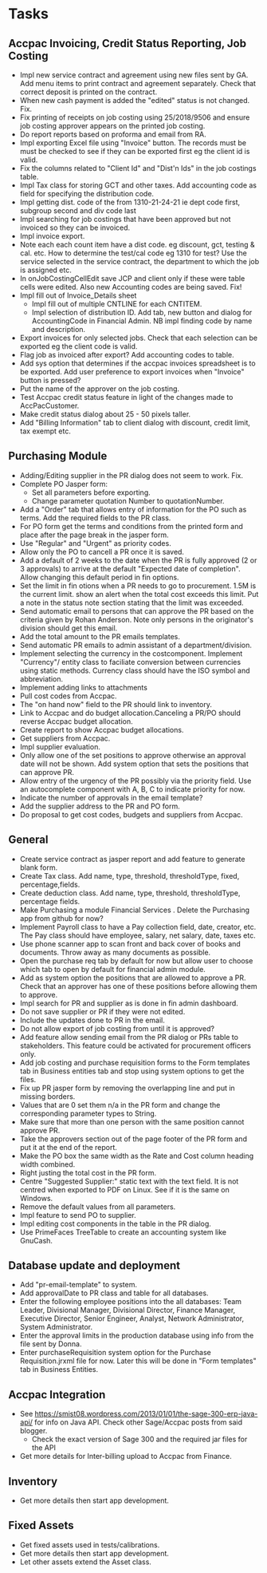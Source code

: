 # Tasks

## Accpac Invoicing, Credit Status Reporting, Job Costing
- Impl new service contract and agreement using new files sent by GA. Add menu 
  items to print contract and agreement separately. Check that correct deposit is 
  printed on the contract.
- When new cash payment is added the "edited" status is not changed. Fix.
- Fix printing of receipts on job costing using 25/2018/9506 and ensure job costing approver
  appears on the printed job costing.
- Do report reports based on proforma and email from RA.
- Impl exporting Excel file using "Invoice" button. The records must be
  must be checked to see if they can be exported first eg the client id is valid.
- Fix the columns related to "Client Id" and "Dist'n Ids" in the job costings
  table.
- Impl Tax class for storing GCT and other taxes. Add accounting code as field for specifying the 
  distribution code.
- Impl  getting dist. code of the from 1310-21-24-21 
   ie dept code first, subgroup second and div code last
- Impl searching for job costings that have been approved but not invoiced so
  they can be invoiced.
- Impl invoice export. 
- Note each each count item have a dist code. eg discount, gct, testing & cal. etc.
  How to determine the test/cal code eg 1310 for test? Use the service selected in the service contract,
  the department to which the job is assigned etc.
- In onJobCostingCellEdit save JCP and client only if these were table cells 
    were edited. Also new Accounting codes are being saved. Fix!
- Impl fill out of Invoice_Details sheet
    * Impl fill out of multiple CNTLINE for each CNTITEM.
    * Impl selection of distribution ID. Add tab, new button and dialog for AccountingCode
      in Financial Admin. NB impl finding code by name and description.
- Export invoices for only selected jobs. Check that each selection can be exported eg the client code is valid. 
- Flag job as invoiced after export? Add accounting codes to table.
- Add sys option that determines if the accpac invoices spreadsheet is to be
  exported. Add user preference to export invoices when "Invoice" button is pressed?
- Put the name of the approver on the job costing.
- Test Accpac credit status feature in light of the changes made to AccPacCustomer.
- Make credit status dialog about 25 - 50 pixels taller.
- Add "Billing Information" tab to client dialog with discount, credit limit, 
  tax exempt etc.

## Purchasing Module 
- Adding/Editing supplier in the PR dialog does not seem to work. Fix.
- Complete PO Jasper form:
  * Set all parameters before exporting.
  * Change parameter quotation Number to quotationNumber.
- Add a "Order" tab that allows entry of information for the PO such as 
  terms. Add the required fields to the PR class.
- For PO form get the terms and conditions from the printed form and place after
  the page break in the jasper form.
- Use "Regular" and "Urgent" as priority codes.
- Allow only the PO to cancell a PR once it is saved.
- Add a default of 2 weeks to the date when the PR is fully approved (2 or 3 approvals) 
to arrive at the default "Expected date of completion". Allow changing this default period
in fin options.
- Set the limit in fin otions when a PR needs to go to procurement. 1.5M is the current limit.
show an alert when the total cost exceeds this limit. Put a note in the status note section
stating that the limit was exceeded.
- Send automatic email to persons that can approve the PR based on the criteria given by Rohan Anderson.
  Note only persons in the originator's division should get this email.
- Add the total amount to the PR emails templates.
- Send automatic PR emails to admin assistant of a department/division.
- Implement selecting the currency in the costcomponent. Implement "Currency"/ entity class to faciliate 
conversion between currencies using static methods. Currency class should have the ISO symbol and abbreviation.
- Implement adding links to attachments
- Pull cost codes from Accpac.
- The "on hand now" field to the PR should link to inventory.
- Link to Accpac and do budget allocation.Canceling a PR/PO should reverse 
  Accpac budget allocation.
- Create report to show Accpac budget allocations.
- Get suppliers from Accpac.
- Impl supplier evaluation.
- Only allow one of the set positions to approve otherwise an approval date will
  not be shown. Add system option that sets the positions that can approve PR.
- Allow entry of the urgency of the PR possibly via the priority field. Use an
  autocomplete component with A, B, C to indicate priority for now.
- Indicate the number of approvals in the email template?
- Add the supplier address to the PR and PO form.
- Do proposal to get cost codes, budgets and suppliers from Accpac.

## General
- Create service contract as jasper report and add feature to generate blank form.
- Create Tax class. Add name, type, threshold, thresholdType, fixed, percentage,fields.
- Create deduction class. Add name, type, threshold, thresholdType, percentage fields.
- Make Purchasing a module Financial Services . Delete the Purchasing app from github for now?
- Implement Payroll class to have a Pay collection field, date, creator, etc. 
  The Pay class should have employee, salary, net salary, date, taxes etc.
- Use phone scanner app to scan front and back cover of books and documents.
  Throw away as many documents as possible.
- Open the purchase req tab by default for now but allow user to choose which tab
  to open by default for financial admin module.
- Add as system option the positions that are allowed to approve a PR. Check 
  that an approver has one of these positions before allowing them to approve.
- Impl search for PR and supplier as is done in fin admin dashboard.
- Do not save supplier or PR if they were not edited.
- Include the updates done to PR in the email.
- Do not allow export of job costing from until it is approved?
- Add feature allow sending email from the PR dialog or PRs table to stakeholders. 
  This feature could be activated for procurement officers only.
- Add job costing and purchase requisition forms to the Form templates tab in 
  Business entities tab and stop using system options to get the files. 
- Fix up PR jasper form by removing the overlapping line and put in missing borders.
- Values that are 0 set them n/a in the PR form and change the corresponding 
  parameter types to String.
- Make sure that more than one person with the same position cannot approve PR.
- Take the approvers section out of the page footer of the PR form and put it
  at the end of the report.
- Make the PO box the same width as the Rate and Cost column heading width combined.
- Right justing the total cost in the PR form.
- Centre "Suggested Supplier:" static text with the text field. It is not centred
  when exported to PDF on Linux. See if it is the same on Windows.
- Remove the default values from all parameters.
- Impl feature to send PO to supplier.
- Impl editing cost components in the table in the PR dialog.
- Use PrimeFaces TreeTable to create an accounting system like GnuCash.

## Database update and deployment
- Add "pr-email-template" to system.
- Add approvalDate to PR class and table for all databases.
- Enter the following employee positions into the all databases: 
  Team Leader, Divisional Manager, Divisional Director, 
  Finance Manager, Executive Director, Senior Engineer, Analyst, 
  Network Administrator, System Administrator.
- Enter the approval limits in the production database using info from the 
  file sent by Donna.
- Enter purchaseRequisition system option for the Purchase Requisition.jrxml
  file for now. Later this will be done in "Form templates" tab in Business Entities.
    
## Accpac Integration
- See https://smist08.wordpress.com/2013/01/01/the-sage-300-erp-java-api/ for info
  on Java API. Check other Sage/Accpac posts from said blogger.
  * Check the exact version of Sage 300 and the required jar files for the API
- Get more details for Inter-billing upload to Accpac from Finance.

## Inventory
- Get more details then start app development.

## Fixed Assets
- Get fixed assets used in tests/calibrations.
- Get more details then start app development.
- Let other assets extend the Asset class.
